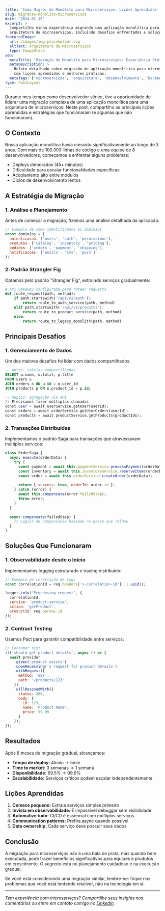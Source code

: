 ```yaml
---
title: 'Como Migrei de Monólito para Microserviços: Lições Aprendidas'
slug: migracao-monolito-microservicos
date: '2024-01-15'
excerpt: >
  Compartilho minha experiência migrando uma aplicação monolítica para 
  arquitetura de microserviços, incluindo desafios enfrentados e soluções adotadas.
featuredImage:
  url: /images/img-placeholder.svg
  altText: Arquitetura de Microserviços
  type: ImageBlock
seo:
  metaTitle: 'Migração de Monólito para Microserviços: Experiência Prática'
  metaDescription: >
    Relato detalhado sobre migração de aplicação monolítica para microserviços, 
    com lições aprendidas e melhores práticas.
  metaTags: ['microserviços', 'arquitetura', 'desenvolvimento', 'backend']
type: PostLayout
---
```


Durante meu tempo como desenvolvedor sênior, tive a oportunidade de liderar uma migração complexa de uma aplicação monolítica para uma arquitetura de microserviços. Neste post, compartilho as principais lições aprendidas e estratégias que funcionaram (e algumas que não funcionaram).

## O Contexto

Nossa aplicação monolítica havia crescido significativamente ao longo de 3 anos. Com mais de 100.000 linhas de código e uma equipe de 8 desenvolvedores, começamos a enfrentar alguns problemas:

- Deploys demorados (45+ minutos)
- Dificuldade para escalar funcionalidades específicas
- Acoplamento alto entre módulos
- Ciclos de desenvolvimento lentos

## A Estratégia de Migração

### 1. Análise e Planejamento

Antes de começar a migração, fizemos uma análise detalhada da aplicação:

```javascript
// Exemplo de como identificamos os domínios
const dominios = {
  autenticacao: ['users', 'auth', 'permissions'],
  produtos: ['catalog', 'inventory', 'pricing'],
  pedidos: ['orders', 'payment', 'shipping'],
  notificacoes: ['emails', 'sms', 'push']
};
```

### 2. Padrão Strangler Fig

Optamos pelo padrão "Strangler Fig", extraindo serviços gradualmente:

```python
# API Gateway configurada para rotear requests
def route_request(path, method):
    if path.startswith('/api/v2/auth'):
        return route_to_auth_service(path, method)
    elif path.startswith('/api/v2/products'):
        return route_to_product_service(path, method)
    else:
        return route_to_legacy_monolith(path, method)
```

## Principais Desafios

### 1. Gerenciamento de Dados

Um dos maiores desafios foi lidar com dados compartilhados:

```sql
-- Antes: tabelas compartilhadas
SELECT u.name, o.total, p.title 
FROM users u 
JOIN orders o ON u.id = o.user_id 
JOIN products p ON o.product_id = p.id;

-- Depois: agregação via API
// Precisamos fazer múltiplas chamadas
const user = await userService.getUser(userId);
const orders = await orderService.getUserOrders(userId);
const products = await productService.getProducts(productIds);
```

### 2. Transações Distribuídas

Implementamos o padrão Saga para transações que atravessavam múltiplos serviços:

```javascript
class OrderSaga {
  async execute(orderData) {
    try {
      const payment = await this.paymentService.processPayment(orderData.payment);
      const inventory = await this.inventoryService.reserveItems(orderData.items);
      const order = await this.orderService.createOrder(orderData);
      
      return { success: true, orderId: order.id };
    } catch (error) {
      await this.compensate(error.failedStep);
      throw error;
    }
  }
  
  async compensate(failedStep) {
    // Lógica de compensação baseada no passo que falhou
  }
}
```

## Soluções Que Funcionaram

### 1. Observabilidade desde o Início

Implementamos logging estruturado e tracing distribuído:

```javascript
// Exemplo de correlação de logs
const correlationId = req.headers['x-correlation-id'] || uuid();

logger.info('Processing request', {
  correlationId,
  service: 'product-service',
  action: 'getProduct',
  productId: req.params.id
});
```

### 2. Contract Testing

Usamos Pact para garantir compatibilidade entre serviços:

```javascript
// Consumer test
it('should get product details', async () => {
  await provider
    .given('product exists')
    .uponReceiving('a request for product details')
    .withRequest({
      method: 'GET',
      path: '/products/123'
    })
    .willRespondWith({
      status: 200,
      body: {
        id: 123,
        name: 'Product Name',
        price: 99.99
      }
    });
});
```

## Resultados

Após 8 meses de migração gradual, alcançamos:

- **Tempo de deploy:** 45min → 5min
- **Time to market:** 3 semanas → 1 semana
- **Disponibilidade:** 99.5% → 99.9%
- **Escalabilidade:** Serviços críticos podem escalar independentemente

## Lições Aprendidas

1. **Comece pequeno:** Extraia serviços simples primeiro
2. **Invista em observabilidade:** É impossível debuggar sem visibilidade
3. **Automatize tudo:** CI/CD é essencial com múltiplos serviços
4. **Communication patterns:** Prefira async quando possível
5. **Data ownership:** Cada serviço deve possuir seus dados

## Conclusão

A migração para microserviços não é uma bala de prata, mas quando bem executada, pode trazer benefícios significativos para equipes e produtos em crescimento. O segredo está no planejamento cuidadoso e na execução gradual.

Se você está considerando uma migração similar, lembre-se: foque nos problemas que você está tentando resolver, não na tecnologia em si.

---

*Tem experiência com microserviços? Compartilhe seus insights nos comentários ou entre em contato comigo no [LinkedIn](https://www.linkedin.com/in/thiago-peraro/).*
